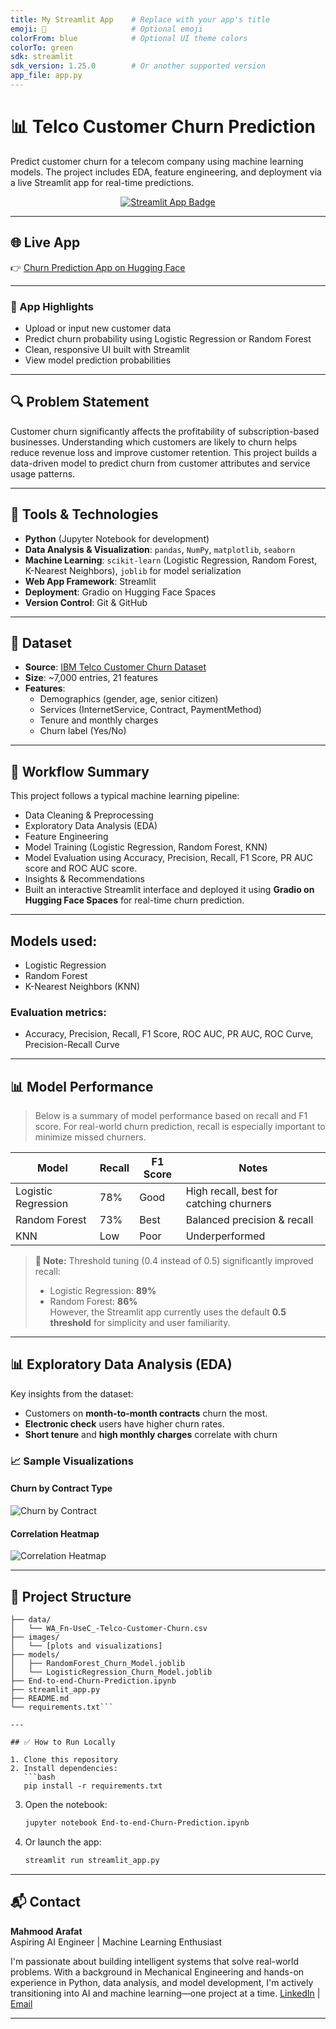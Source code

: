 ```yaml
---
title: My Streamlit App    # Replace with your app's title
emoji: 🤖                   # Optional emoji
colorFrom: blue            # Optional UI theme colors
colorTo: green
sdk: streamlit
sdk_version: 1.25.0        # Or another supported version
app_file: app.py
---
```


# 📊 Telco Customer Churn Prediction

Predict customer churn for a telecom company using machine learning models. The project includes EDA, feature engineering, and deployment via a live Streamlit app for real-time predictions.

<p align="center"> <a href="https://telco-churn-prediction-npw6k6cmkh7pf8zqbwfk3s.streamlit.app/" target="_blank"> <img src="https://img.shields.io/badge/🚀%20Launch%20App-Streamlit-green?style=for-the-badge" alt="Streamlit App Badge"> </a> </p>

---
## 🌐 Live App

👉 [Churn Prediction App on Hugging Face](https://huggingface.co/spaces/arafatMahmood/Churn_Prediction_App)
  

---

### 🧠 App Highlights

- Upload or input new customer data
- Predict churn probability using Logistic Regression or Random Forest
- Clean, responsive UI built with Streamlit
- View model prediction probabilities

---
## 🔍 Problem Statement

Customer churn significantly affects the profitability of subscription-based businesses. Understanding which customers are likely to churn helps reduce revenue loss and improve customer retention. This project builds a data-driven model to predict churn from customer attributes and service usage patterns.

---

## 🧰 Tools & Technologies

- **Python** (Jupyter Notebook for development)
- **Data Analysis & Visualization**: `pandas`, `NumPy`, `matplotlib`, `seaborn`
- **Machine Learning**: `scikit-learn` (Logistic Regression, Random Forest, K-Nearest Neighbors), `joblib` for model serialization
- **Web App Framework**: Streamlit
- **Deployment**: Gradio on Hugging Face Spaces
- **Version Control**: Git & GitHub
---

## 📁 Dataset

- **Source**: [IBM Telco Customer Churn Dataset](https://www.kaggle.com/blastchar/telco-customer-churn)
- **Size**: ~7,000 entries, 21 features
- **Features**:
  - Demographics (gender, age, senior citizen)
  - Services (InternetService, Contract, PaymentMethod)
  - Tenure and monthly charges
  - Churn label (Yes/No)

---

## 🔄 Workflow Summary  
This project follows a typical machine learning pipeline:

- Data Cleaning & Preprocessing
- Exploratory Data Analysis (EDA)
- Feature Engineering
- Model Training (Logistic Regression, Random Forest, KNN)
- Model Evaluation using Accuracy, Precision, Recall, F1 Score, PR AUC score and ROC AUC score.
- Insights & Recommendations
- Built an interactive Streamlit interface and deployed it using **Gradio on Hugging Face Spaces** for real-time churn prediction.

---

## Models used:

- Logistic Regression
- Random Forest
- K-Nearest Neighbors (KNN)

### Evaluation metrics:

- Accuracy, Precision, Recall, F1 Score, ROC AUC, PR AUC, ROC Curve, Precision-Recall Curve

---

## 📊 Model Performance

> Below is a summary of model performance based on recall and F1 score. For real-world churn prediction, recall is especially important to minimize missed churners.

| Model               | Recall | F1 Score | Notes                                 |
|--------------------|--------|----------|---------------------------------------|
| Logistic Regression| 78%    | Good     | High recall, best for catching churners |
| Random Forest      | 73%    | Best     | Balanced precision & recall             |
| KNN                | Low    | Poor     | Underperformed                         |

> **🔎 Note:** Threshold tuning (0.4 instead of 0.5) significantly improved recall:  
> - Logistic Regression: **89%**  
> - Random Forest: **86%**  
> However, the Streamlit app currently uses the default **0.5 threshold** for simplicity and user familiarity.

---

## 📊 Exploratory Data Analysis (EDA)

Key insights from the dataset:

- Customers on **month-to-month contracts** churn the most.
- **Electronic check** users have higher churn rates.
- **Short tenure** and **high monthly charges** correlate with churn

### 📈 Sample Visualizations

#### Churn by Contract Type
![Churn by Contract](images/Churn_Contracts.png)

#### Correlation Heatmap
![Correlation Heatmap](images/Correlation_Map.png)

---

## 📁 Project Structure

```
├── data/
│   └── WA_Fn-UseC_-Telco-Customer-Churn.csv
├── images/
│   └── [plots and visualizations]
├── models/
│   ├── RandomForest_Churn_Model.joblib
│   └── LogisticRegression_Churn_Model.joblib
├── End-to-end-Churn-Prediction.ipynb
├── streamlit_app.py
├── README.md
└── requirements.txt```

---

## ✅ How to Run Locally

1. Clone this repository
2. Install dependencies:
   ```bash
   pip install -r requirements.txt
   ```
3. Open the notebook:
   ```bash
   jupyter notebook End-to-end-Churn-Prediction.ipynb
   ```
4. Or launch the app:
   ```bash
   streamlit run streamlit_app.py
   ```

---

## 📬 Contact

**Mahmood Arafat**  
Aspiring AI Engineer | Machine Learning Enthusiast

I'm passionate about building intelligent systems that solve real-world problems. With a background in Mechanical Engineering and hands-on experience in Python, data analysis, and model development, I'm actively transitioning into AI and machine learning—one project at a time.
[LinkedIn](https://www.linkedin.com/in/arafat-mahmood-3b0208213/) | [Email](Mahmoodarafat08@gmail.com)

---

